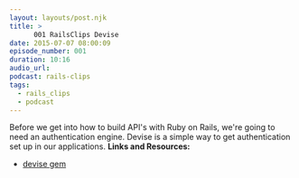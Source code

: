 ```yaml
---
layout: layouts/post.njk
title: >
      001 RailsClips Devise
date: 2015-07-07 08:00:09
episode_number: 001
duration: 10:16
audio_url: 
podcast: rails-clips
tags: 
  - rails_clips
  - podcast
---
```


Before we get into how to build API's with Ruby on Rails, we're going to need an authentication engine. Devise is a simple way to get authentication set up in our applications. **Links and Resources:**

- [devise gem](https://github.com/plataformatec/devise)

